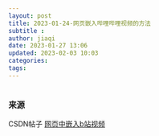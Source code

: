 ```yaml
---
layout: post
title: 2023-01-24-网页嵌入哔哩哔哩视频的方法
subtitle :
author: jiaqi
date: 2023-01-27 13:06
updated: 2023-02-03 10:03
categories: 
tags:
---
```

```toc
```

### 来源
CSDN帖子
[网页中嵌入b站视频](http://t.csdn.cn/yfbSj)

